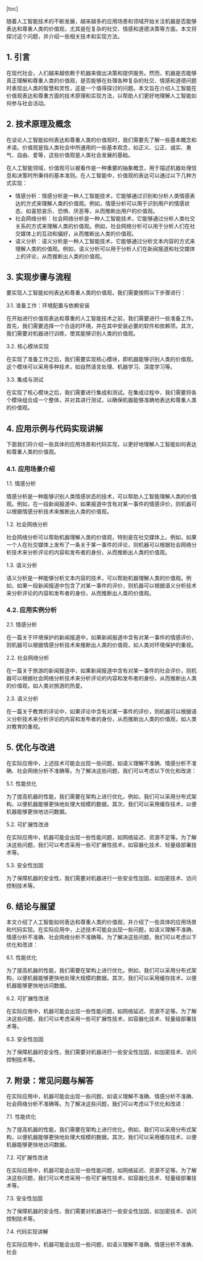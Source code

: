 
[toc]                    
                
                
随着人工智能技术的不断发展，越来越多的应用场景和领域开始关注机器是否能够表达和尊重人类的价值观，尤其是在复杂的社交、情感和道德决策等方面。本文将探讨这个问题，并介绍一些相关技术和实现方法。

## 1. 引言

在现代社会，人们越来越依赖于机器来做出决策和提供服务。然而，机器是否能够真正理解和尊重人类的价值观，是否能够在处理各种复杂的社交、情感和道德问题时表现出人类的智慧和灵性，这是一个值得探讨的问题。本文旨在介绍人工智能在价值观表达和尊重方面的技术原理和实现方法，以帮助人们更好地理解人工智能如何参与社会活动。

## 2. 技术原理及概念

在谈论人工智能如何表达和尊重人类的价值观时，我们需要先了解一些基本概念和术语。价值观是指人类社会中所通用的一些基本观念，如正义、公正、诚实、勇气、自由、爱等，这些价值观是人类社会发展的基础。

在人工智能领域，价值观可以被看作是一种重要的抽象概念，用于描述机器处理信息和决策时所秉持的基本准则。在人工智能中，价值观的表达可以通过以下几种方式实现：

- 情感分析：情感分析是一种人工智能技术，它能够通过识别和分析人类情感表达的方式来理解人类的价值观。例如，情感分析可以用于识别用户的情感状态，如喜怒哀乐、恐惧、厌恶等，从而推断出用户的价值观。
- 社会网络分析：社会网络分析是一种人工智能技术，它能够通过分析人类社交关系的方式来理解人类的价值观。例如，社会网络分析可以用于分析人们在社交媒体上的互动和偏好，从而推断出人类的价值观。
- 语义分析：语义分析是一种人工智能技术，它能够通过分析文本内容的方式来理解人类的价值观。例如，语义分析可以用于分析人们在新闻报道和社交媒体上的评论，从而推断出人类的价值观。

## 3. 实现步骤与流程

要实现人工智能如何表达和尊重人类的价值观，我们需要按照以下步骤进行：

3.1. 准备工作：环境配置与依赖安装

在开始进行价值观表达和尊重的人工智能技术之前，我们需要进行一些准备工作。首先，我们需要选择一个合适的环境，并在其中安装必要的软件和依赖项。其次，我们需要对机器进行训练，使其能够识别人类的价值观。

3.2. 核心模块实现

在实现了准备工作之后，我们需要实现核心模块，即机器能够识别人类的价值观。这个模块可以采用多种技术，如自然语言处理、机器学习、深度学习等。

3.3. 集成与测试

在实现了核心模块之后，我们需要进行集成和测试。在集成过程中，我们需要将各个模块组合成一个整体，并对其进行测试，以确保机器能够准确地表达和尊重人类的价值观。

## 4. 应用示例与代码实现讲解

下面我们将介绍一些具体的应用场景和代码实现，以更好地理解人工智能如何表达和尊重人类的价值观。

### 4.1. 应用场景介绍

1.1. 情感分析

情感分析是一种能够识别人类情感状态的技术，可以帮助人工智能理解人类的价值观。例如，在一段新闻报道中，如果报道中含有对某一事件的情感评价，则机器可以根据情感分析技术来推断出人类的价值观。

1.2. 社会网络分析

社会网络分析可以帮助机器理解人类的价值观，特别是在社交媒体上。例如，如果一个人在社交媒体上发布了一条关于某一事件的评论，则机器可以根据社会网络分析技术来分析评论的内容和发布者的身份，从而推断出人类的价值观。

1.3. 语义分析

语义分析是一种能够分析文本内容的技术，可以帮助机器理解人类的价值观。例如，如果一段新闻报道中包含了对某一事件的评价，则机器可以根据语义分析技术来分析评论的内容和发布者的身份，从而推断出人类的价值观。

### 4.2. 应用实例分析

2.1. 情感分析

在一篇关于环境保护的新闻报道中，如果新闻报道中含有对某一事件的情感评价，则机器可以根据情感分析技术来推断出人类的价值观，如人类对环境保护的重视。

2.2. 社会网络分析

在一篇关于旅游的新闻报道中，如果新闻报道中含有对某一事件的社会评价，则机器可以根据社会网络分析技术来分析评论的内容和发布者的身份，从而推断出人类的价值观，如人类对旅游的热爱。

2.3. 语义分析

在一篇关于教育的评论中，如果评论中含有对某一事件的评价，则机器可以根据语义分析技术来分析评论的内容和发布者的身份，从而推断出人类的价值观，如人类对教育的重视。

## 5. 优化与改进

在实际应用中，上述技术可能会出现一些问题，如语义理解不准确、情感分析不准确、社会网络分析不准确等。为了解决这些问题，我们可以考虑以下优化和改进：

5.1. 性能优化

为了提高机器的性能，我们需要在架构上进行优化。例如，我们可以采用分布式架构，以便机器能够更快地处理大规模的数据。其次，我们可以采用缓存技术，以便机器能够更快地访问数据。

5.2. 可扩展性改进

在实际应用中，机器可能会出现一些性能问题，如网络延迟、资源不足等。为了解决这些问题，我们可以考虑采用一些可扩展性技术，如容器化技术、轻量级部署技术等。

5.3. 安全性加固

为了保障机器的安全性，我们需要对机器进行一些安全性加固，如加密技术、访问控制技术等。

## 6. 结论与展望

本文介绍了人工智能如何表达和尊重人类的价值观，并介绍了一些具体的应用场景和代码实现。在实际应用中，上述技术可能会出现一些问题，如语义理解不准确、情感分析不准确、社会网络分析不准确等。为了解决这些问题，我们可以考虑以下优化和改进：

6.1. 性能优化

为了提高机器的性能，我们需要在架构上进行优化。例如，我们可以采用分布式架构，以便机器能够更快地处理大规模的数据。其次，我们可以采用缓存技术，以便机器能够更快地访问数据。

6.2. 可扩展性改进

在实际应用中，机器可能会出现一些性能问题，如网络延迟、资源不足等。为了解决这些问题，我们可以考虑采用一些可扩展性技术，如容器化技术、轻量级部署技术等。

6.3. 安全性加固

为了保障机器的安全性，我们需要对机器进行一些安全性加固，如加密技术、访问控制技术等。

## 7. 附录：常见问题与解答

在实际应用中，机器可能会出现一些问题，如语义理解不准确、情感分析不准确、社会网络分析不准确等。为了解决这些问题，我们可以考虑以下优化和改进：

7.1. 性能优化

为了提高机器的性能，我们需要在架构上进行优化。例如，我们可以采用分布式架构，以便机器能够更快地处理大规模的数据。其次，我们可以采用缓存技术，以便机器能够更快地访问数据。

7.2. 可扩展性改进

在实际应用中，机器可能会出现一些性能问题，如网络延迟、资源不足等。为了解决这些问题，我们可以考虑采用一些可扩展性技术，如容器化技术、轻量级部署技术等。

7.3. 安全性加固

为了保障机器的安全性，我们需要对机器进行一些安全性加固，如加密技术、访问控制技术等。

7.4. 代码实现讲解

在实际应用中，机器可能会出现一些问题，如语义理解不准确、情感分析不准确、社会


